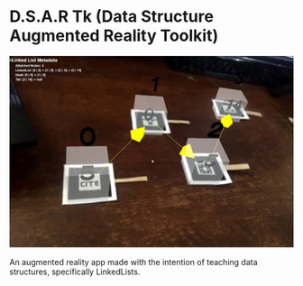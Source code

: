 # D.S.A.R Tk (Data Structure Augmented Reality Toolkit)

![Demo of D.S.A.R](public/demo.jpg)

An augmented reality app made with the intention of teaching data structures, specifically LinkedLists.
